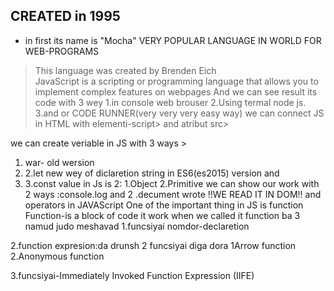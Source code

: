 ## CREATED in 1995
- in first its name is "Mocha"
VERY POPULAR LANGUAGE IN WORLD FOR WEB-PROGRAMS

> This language was created by Brenden Eich   
JavaScript is a scripting or programming language that allows you to implement complex features on webpages                         And we can see result its code with 3 wey 1.in console web brouser 2.Using termal node js. 3.and or CODE RUNNER(very very very easy way)
we can connect JS in HTML with elementi-script> and atribut src>

we can create veriable in JS with 3 ways  >
 1. war- old wersion 
 2. 2.let new wey of diclaretion string in ES6(es2015) version and 
 3. 3.const value in Js is 2: 1.Object 2.Primitive
we can show our work with 2 ways :console.log and 2 .decument wrote !!WE READ IT IN DOM!!
and operators in JAVAScript
One of the important thing in JS is function
Function-is a block of code it work when we called it function ba 3 namud judo meshavad 1.funcsiyai nomdor-declaretion

2.function expresion:da drunsh 2 funcsiyai diga dora 1Arrow function 2.Anonymous function

3.funcsiyai-Immediately Invoked Function Expression (IIFE)
